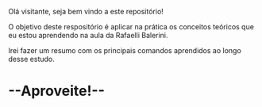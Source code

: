 Olá visitante, seja bem vindo a este repositório!

O objetivo deste respositório é aplicar na prática os conceitos teóricos que eu estou aprendendo na aula da Rafaelli Balerini.

Irei fazer um resumo com os principais comandos aprendidos ao longo desse estudo.

# --Aproveite!--